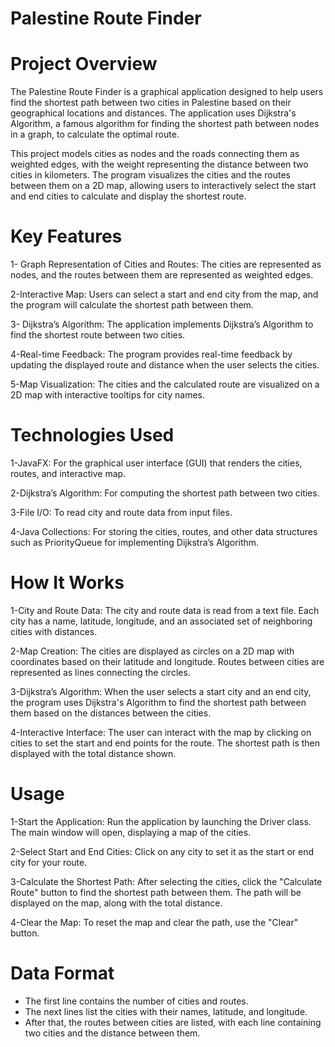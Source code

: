 # Palestine Route Finder
# Project Overview
The Palestine Route Finder is a graphical application designed to help users find the shortest path between two cities in Palestine based on their geographical locations and distances. The application uses Dijkstra's Algorithm, a famous algorithm for finding the shortest path between nodes in a graph, to calculate the optimal route.

This project models cities as nodes and the roads connecting them as weighted edges, with the weight representing the distance between two cities in kilometers. The program visualizes the cities and the routes between them on a 2D map, allowing users to interactively select the start and end cities to calculate and display the shortest route.

# Key Features
1- Graph Representation of Cities and Routes: The cities are represented as nodes, and the routes between them are represented as weighted edges.

2-Interactive Map: Users can select a start and end city from the map, and the program will calculate the shortest path between them.

3- Dijkstra’s Algorithm: The application implements Dijkstra’s Algorithm to find the shortest route between two cities.

4-Real-time Feedback: The program provides real-time feedback by updating the displayed route and distance when the user selects the cities.

5-Map Visualization: The cities and the calculated route are visualized on a 2D map with interactive tooltips for city names.

# Technologies Used
1-JavaFX: For the graphical user interface (GUI) that renders the cities, routes, and interactive map.

2-Dijkstra’s Algorithm: For computing the shortest path between two cities.

3-File I/O: To read city and route data from input files.

4-Java Collections: For storing the cities, routes, and other data structures such as PriorityQueue for implementing Dijkstra’s Algorithm.

# How It Works
1-City and Route Data: The city and route data is read from a text file. Each city has a name, latitude, longitude, and an associated set of neighboring cities with distances.

2-Map Creation: The cities are displayed as circles on a 2D map with coordinates based on their latitude and longitude. Routes between cities are represented as lines connecting the circles.

3-Dijkstra’s Algorithm: When the user selects a start city and an end city, the program uses Dijkstra's Algorithm to find the shortest path between them based on the distances between the cities.

4-Interactive Interface: The user can interact with the map by clicking on cities to set the start and end points for the route. The shortest path is then displayed with the total distance shown.

# Usage

1-Start the Application: Run the application by launching the Driver class. The main window will open, displaying a map of the cities.

2-Select Start and End Cities: Click on any city to set it as the start or end city for your route.

3-Calculate the Shortest Path: After selecting the cities, click the "Calculate Route" button to find the shortest path between them. The path will be displayed on the map, along with the total distance.

4-Clear the Map: To reset the map and clear the path, use the "Clear" button.

# Data Format
- The first line contains the number of cities and routes.
- The next lines list the cities with their names, latitude, and longitude.
- After that, the routes between cities are listed, with each line containing two cities and the distance between them.
